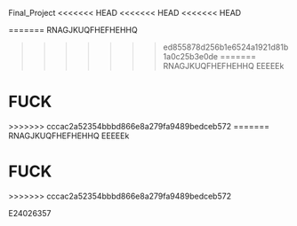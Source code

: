 Final_Project
<<<<<<< HEAD
<<<<<<< HEAD
<<<<<<< HEAD

=======
RNAGJKUQFHEFHEHHQ

>>>>>>> ed855878d256b1e6524a1921d81b1a0c25b3e0de
=======
RNAGJKUQFHEFHEHHQ
EEEEEk
<h1>FUCK</h1>
>>>>>>> cccac2a52354bbbd866e8a279fa9489bedceb572
=======
RNAGJKUQFHEFHEHHQ
EEEEEk
<h1>FUCK</h1>
>>>>>>> cccac2a52354bbbd866e8a279fa9489bedceb572

E24026357
